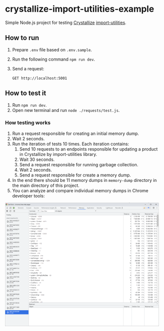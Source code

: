 # crystallize-import-utilities-example

Simple Node.js project for testing [Crystallize](https://crystallize.com/) [import-utilities](https://github.com/CrystallizeAPI/import-utilities).

## How to run

1. Prepare `.env` file based on `.env.sample`.
2. Run the following command `npm run dev`.
3. Send a request:

    ```text
    GET http://localhost:5001
    ```

## How to test it

1. Run `npm run dev`.
2. Open new terminal and run `node ./requests/test.js`.

### How testing works

1. Run a request responsible for creating an initial memory dump.
2. Wait 2 seconds.
3. Run the iteration of tests 10 times. Each iteration contains:
    1. Send 10 requests to an endpoints responsible for updating a product in Crystallize by import-utilities library.
    2. Wait 30 seconds.
    3. Send a request responsible for running garbage collection.
    4. Wait 2 seconds.
    5. Send a request responsible for create a memory dump.
4. In the end there should be 11 memory dumps in `memory-dump` directory in the main directory of this project.
5. You can analyze and compare individual memory dumps in Chrome developer tools:

![screenshot1](./docs/screenshot1.png)